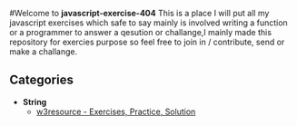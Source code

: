 #Welcome to **javascript-exercise-404**
This is a place I will put all my javascript exercises which safe to say mainly is involved writing a function or a programmer to answer a qesution or challange,I mainly made this repository for exercies purpose so feel free to join in / contribute, send or make a challange.

## Categories
* **String**
    * [w3resource - Exercises, Practice, Solution](https://www.w3resource.com/javascript-exercises/javascript-string-exercises.php "more info")
